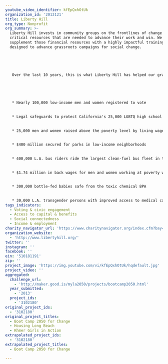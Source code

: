 ```yaml
---
youtube_video_identifier: kfEpQxhOtUk
organization_id: '2013121'
title: Liberty Hill
org_type: Nonprofit
org_summary: >-
  Liberty Hill invests in community groups on the frontlines of change with
  critical resources that are needed to advance their work and win. We
  supplement those financial resources with a highly impactful training program
  designed to advance grassroots campaigns for social change. 
   
   
   
   
   
   Over the last 10 years, this is what Liberty Hill has helped our grantees deliver for Los Angeles:
   
   
   
   
   
   * Nearly 100,000 low-income men and women registered to vote
   
   
   * Legal safeguards to protect California's 25,000 LGBTQ high school students from harassment and violence
   
   
   * 25,000 men and women raised above the poverty level by living wage jobs
   
   
   * $400 million secured for parks in low-income neighborhoods
   
   
   * 400,000 L.A. bus riders ride the largest clean-fuel bus fleet in the country
   
   
   * $1.74 million in back wages for men and women working at poverty wages in Koreatown supermarkets
   
   
   * 300,000 bottle-fed babies safe from the toxic chemical BPA
   
   
   * 30,000 L.A. transgender persons with improved access to medical care
tags_indicators:
  - Voting & civic engagement
  - Access to capital & benefits
  - Social connectedness
  - Income & employment
charity_navigator_url: 'https://www.charitynavigator.org/index.cfm?bay=search.profile&ein=510181191'
organization_website:
  - 'http://www.libertyhill.org/'
twitter: ''
instagram: ''
facebook: ''
ein: '510181191'
zip: ''
project_image: 'https://img.youtube.com/vi/kfEpQxhOtUk/hqdefault.jpg'
project_video: ''
aggregated:
  challenge_url:
    - 'http://maker.good.is/myla2050/projects/bootcamp2050.html'
  year_submitted:
    - '2013'
  project_ids:
    - '3102180'
original_project_ids:
  - '3102180'
original_project_titles:
  - Boot Camp 2050 for Change
  - Housing Long Beach
  - Khmer Girls in Action
extrapolated_project_ids:
  - '3102180'
extrapolated_project_titles:
  - Boot Camp 2050 for Change

---
```

